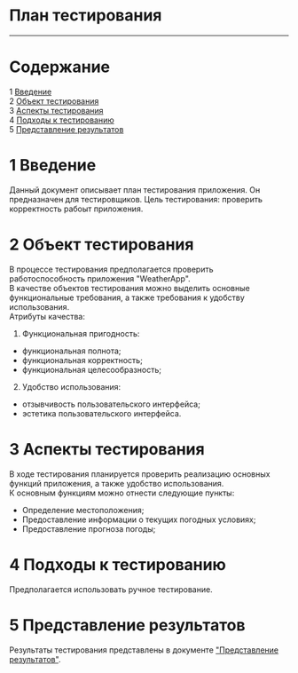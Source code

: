# План тестирования
---


# Cодержание
1 [Введение](#introduction)  
2 [Объект тестирования](#items)  
3 [Аспекты тестирования](#features)  
4 [Подходы к тестированию](#approach)  
5 [Представление результатов](#pass)  

<a name="introduction"/>

# 1 Введение

Данный документ описывает план тестирования приложения. Он предназначен для тестировщиков. Цель тестирования: проверить корректность рабоыт приложения.

<a name="items"/>

# 2 Объект тестирования

В процессе тестирования предполагается проверить работоспособность приложения "WeatherApp".  
В качестве объектов тестирования можно выделить основные функциональные требования, а также требования к удобству использования.  
Атрибуты качества:  
1. Функциональная пригодность:  
* функциональная полнота;  
* функциональная корректность;  
* функциональная целесообразность;  
2. Удобство использования:  
* отзывчивость пользовательского интерфейса;    
* эстетика пользовательского интерфейса.


<a name="features"/>

# 3 Аспекты тестирования

В ходе тестирования планируется проверить реализацию основных функций приложения, а также удобство использования.  
К основным функциям можно отнести следующие пункты:  
* Определение местоположения;  
* Предоставление информации о текущих погодных условиях;  
* Предоставление прогноза погоды;

<a name="approach"/>

# 4 Подходы к тестированию

Предполагается использовать ручное тестирование.

<a name="pass"/>

# 5 Представление результатов

Результаты тестирования представлены в документе ["Представление результатов"](https://github.com/eBlow/WeatherApp/blob/master/Testing/TestResults.md).

